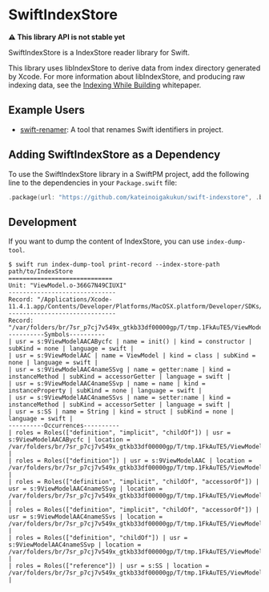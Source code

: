 # SwiftIndexStore

**⚠️ This library API is not stable yet**

SwiftIndexStore is a IndexStore reader library for Swift.

This library uses libIndexStore to derive data from index directory generated by Xcode. For more information about libIndexStore, and producing raw indexing data, see the [Indexing While Building](https://docs.google.com/document/d/1cH2sTpgSnJZCkZtJl1aY-rzy4uGPcrI-6RrUpdATO2Q/) whitepaper.


## Example Users

- [swift-renamer](https://github.com/kateinoigakukun/swift-renamer): A tool that renames Swift identifiers in project.


## Adding SwiftIndexStore as a Dependency

To use the SwiftIndexStore library in a SwiftPM project, add the following line to the dependencies in your `Package.swift` file:

```swift
.package(url: "https://github.com/kateinoigakukun/swift-indexstore", .branch("master")),
```

## Development

If you want to dump the content of IndexStore, you can use `index-dump-tool`.

```
$ swift run index-dump-tool print-record --index-store-path path/to/IndexStore
=============================
Unit: "ViewModel.o-366G7N49CIUXI"
------------------------------
Record: "/Applications/Xcode-11.4.1.app/Contents/Developer/Platforms/MacOSX.platform/Developer/SDKs/MacOSX.sdk/usr/lib/swift/Swift.swiftmodule/x86_64.swiftinterface"
------------------------------
Record: "/var/folders/br/7sr_p7cj7v549x_gtkb33df00000gp/T/tmp.1FkAuTE5/ViewModel.swift"
----------Symbols----------
| usr = s:9ViewModelAACABycfc | name = init() | kind = constructor | subKind = none | language = swift |
| usr = s:9ViewModelAAC | name = ViewModel | kind = class | subKind = none | language = swift |
| usr = s:9ViewModelAAC4nameSSvg | name = getter:name | kind = instanceMethod | subKind = accessorGetter | language = swift |
| usr = s:9ViewModelAAC4nameSSvp | name = name | kind = instanceProperty | subKind = none | language = swift |
| usr = s:9ViewModelAAC4nameSSvs | name = setter:name | kind = instanceMethod | subKind = accessorSetter | language = swift |
| usr = s:SS | name = String | kind = struct | subKind = none | language = swift |
----------Occurrences----------
| roles = Roles(["definition", "implicit", "childOf"]) | usr = s:9ViewModelAACABycfc | location = /var/folders/br/7sr_p7cj7v549x_gtkb33df00000gp/T/tmp.1FkAuTE5/ViewModel.swift:1:7 |
| roles = Roles(["definition"]) | usr = s:9ViewModelAAC | location = /var/folders/br/7sr_p7cj7v549x_gtkb33df00000gp/T/tmp.1FkAuTE5/ViewModel.swift:1:7 |
| roles = Roles(["definition", "implicit", "childOf", "accessorOf"]) | usr = s:9ViewModelAAC4nameSSvg | location = /var/folders/br/7sr_p7cj7v549x_gtkb33df00000gp/T/tmp.1FkAuTE5/ViewModel.swift:2:7 |
| roles = Roles(["definition", "implicit", "childOf", "accessorOf"]) | usr = s:9ViewModelAAC4nameSSvs | location = /var/folders/br/7sr_p7cj7v549x_gtkb33df00000gp/T/tmp.1FkAuTE5/ViewModel.swift:2:7 |
| roles = Roles(["definition", "childOf"]) | usr = s:9ViewModelAAC4nameSSvp | location = /var/folders/br/7sr_p7cj7v549x_gtkb33df00000gp/T/tmp.1FkAuTE5/ViewModel.swift:2:7 |
| roles = Roles(["reference"]) | usr = s:SS | location = /var/folders/br/7sr_p7cj7v549x_gtkb33df00000gp/T/tmp.1FkAuTE5/ViewModel.swift:2:13 |

```
